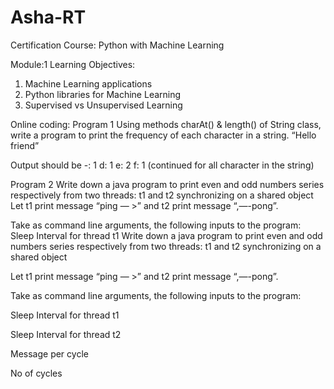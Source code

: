 # Asha-RT

Certification Course:
Python with Machine Learning

Module:1 Learning Objectives:
1. Machine Learning applications
2. Python libraries for Machine Learning
3. Supervised vs Unsupervised Learning


Online coding:
Program 1
Using methods charAt() & length() of String class, write a program to print the
frequency of each character in a string.
“Hello friend”

Output should be
-: 1
d: 1
e: 2
f: 1
(continued for all character in the string)

Program 2
Write down a java program to print even and odd numbers series respectively
from two threads: t1 and t2 synchronizing on a shared object
Let t1 print message “ping — >” and t2 print message “,—-pong”.

Take as command line arguments, the following inputs to the program:
Sleep Interval for thread t1
Write down a java program to print even and odd numbers series respectively from two
threads: t1 and t2 synchronizing on a shared object

Let t1 print message “ping — >” and t2 print message “,—-pong”.



Take as command line arguments, the following inputs to the program:

Sleep Interval for thread t1

Sleep Interval for thread t2

Message per cycle

No of cycles





